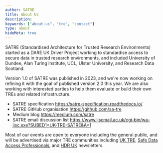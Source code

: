 ```yaml
---
author: SATRE
title: About Us
description:
keywords: ["about-us", "tre", "contact"]
type: about
hideMeta: true
---
```


SATRE (Standardised Architecture for Trusted Research Environments) started as a DARE UK Driver Project working to standardise access to secure data in trusted research environments, and included University of Dundee, Alan Turing Institute, UCL, Ulster University, and Research Data Scotland.

Version 1.0 of SATRE was published in 2023, and we're now working on refining it with the goal of published version 2.0 this year.
We are also working with interested parties to help them evaluate or build their own TREs and related infrastructure.

- SATRE specification https://satre-specification.readthedocs.io/
- SATRE GitHub organisation https://github.com/sa-tre
- Medium blog https://medium.com/satre
- SATRE email discussion list https://www.jiscmail.ac.uk/cgi-bin/wa-jisc.exe?SUBED1=UK-TRE-SATRE&A=1

Most of our events are open to everyone including the general public, and will be advertised via major TRE communities including [UK TRE](https://www.uktre.org/), [Safe Data Access Professionals](https://securedatagroup.org/), and [HDR UK](https://www.hdruk.ac.uk/) newsletters.
